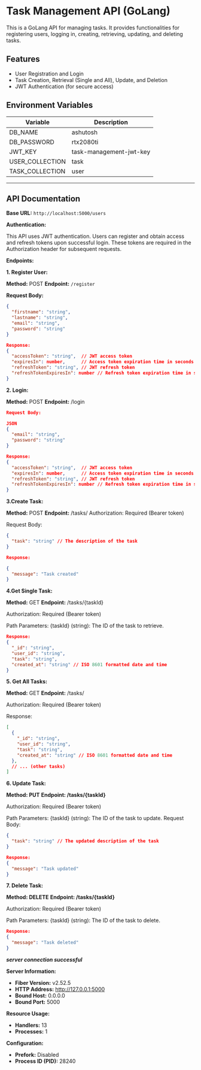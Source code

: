 # Task Management API (GoLang)

This is a GoLang API for managing tasks. It provides functionalities for registering users, logging in, creating, retrieving, updating, and deleting tasks.

## Features

* User Registration and Login
* Task Creation, Retrieval (Single and All), Update, and Deletion
* JWT Authentication (for secure access)

## Environment Variables

| Variable                  | Description                                           |
|---------------------------|-------------------------------------------------------|
| DB_NAME                   | ashutosh                                              |
| DB_PASSWORD               | rtx2080ti                                             |
| JWT_KEY                   |  task-management-jwt-key                              |
| USER_COLLECTION           |  task                                                 |
| TASK_COLLECTION           |  user                                                 |
-------------------------------------------------------------------------------------
## API Documentation

**Base URL:** 
`http://localhost:5000/users`

**Authentication:**

This API uses JWT authentication. Users can register and obtain access and refresh tokens upon successful login. These tokens are required in the Authorization header for subsequent requests.

**Endpoints:**

**1. Register User:**

**Method:** POST
**Endpoint:** `/register`

**Request Body:**

```json
{
  "firstname": "string",
  "lastname": "string",
  "email": "string",
  "password": "string"
}

Response:
{
  "accessToken": "string",  // JWT access token
  "expiresIn": number,      // Access token expiration time in seconds
  "refreshToken": "string", // JWT refresh token
  "refreshTokenExpiresIn": number // Refresh token expiration time in seconds
}
```

**2. Login:**

**Method:** POST
**Endpoint:** /login

```json
Request Body:

JSON
{
  "email": "string",
  "password": "string"
}

Response:
{
  "accessToken": "string",  // JWT access token
  "expiresIn": number,      // Access token expiration time in seconds
  "refreshToken": "string", // JWT refresh token
  "refreshTokenExpiresIn": number // Refresh token expiration time in seconds
}
```

**3.Create Task:**

**Method:** POST
**Endpoint:** /tasks/
Authorization: Required (Bearer token)

Request Body:
```json
{
  "task": "string" // The description of the task
}

Response:

{
  "message": "Task created"
}
```

**4.Get Single Task:**

**Method:** GET
**Endpoint:** /tasks/{taskId}

Authorization: Required (Bearer token)

Path Parameters:
{taskId} (string): The ID of the task to retrieve.

```json
Response:
{
  "_id": "string",
  "user_id": "string",
  "task": "string",
  "created_at": "string" // ISO 8601 formatted date and time
}
```

**5. Get All Tasks:**

**Method:** GET
**Endpoint:** /tasks/

Authorization: Required (Bearer token)

Response:
```json
[
  {
    "_id": "string",
    "user_id": "string",
    "task": "string",
    "created_at": "string" // ISO 8601 formatted date and time
  },
  // ... (other tasks)
]
```

**6. Update Task:**

**Method: PUT**
**Endpoint: /tasks/{taskId}**

Authorization: Required (Bearer token)

Path Parameters:
{taskId} (string): The ID of the task to update.
Request Body:

```json
{
  "task": "string" // The updated description of the task
}

Response:
{
  "message": "Task updated"
}
```


**7. Delete Task:**

**Method: DELETE**
**Endpoint: /tasks/{taskId}**

Authorization: Required (Bearer token)

Path Parameters:
{taskId} (string): The ID of the task to delete.

```json
Response:
{
  "message": "Task deleted"
}
```

***server connection successful***

**Server Information:**

* **Fiber Version:** v2.52.5
* **HTTP Address:** http://127.0.0.1:5000
* **Bound Host:** 0.0.0.0
* **Bound Port:** 5000

**Resource Usage:**

* **Handlers:** 13
* **Processes:** 1

**Configuration:**

* **Prefork:** Disabled
* **Process ID (PID):** 28240


